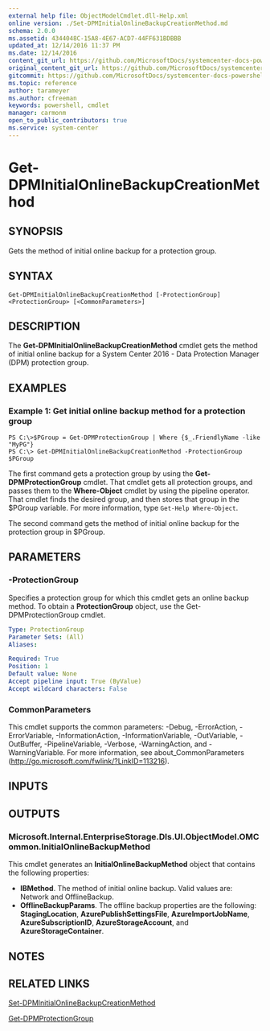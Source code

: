 ```yaml
---
external help file: ObjectModelCmdlet.dll-Help.xml
online version: ./Set-DPMInitialOnlineBackupCreationMethod.md
schema: 2.0.0
ms.assetid: 4344048C-15A8-4E67-ACD7-44FF631BDBBB
updated_at: 12/14/2016 11:37 PM
ms.date: 12/14/2016
content_git_url: https://github.com/MicrosoftDocs/systemcenter-docs-powershell/blob/master/systemcenter-cmdlets/SystemCenter2016/DataProtectionManager/v1/Get-DPMInitialOnlineBackupCreationMethod.md
original_content_git_url: https://github.com/MicrosoftDocs/systemcenter-docs-powershell/blob/master/systemcenter-cmdlets/SystemCenter2016/DataProtectionManager/v1/Get-DPMInitialOnlineBackupCreationMethod.md
gitcommit: https://github.com/MicrosoftDocs/systemcenter-docs-powershell/blob/ddd0fefc9adaabb9394eb6c21b33370913d1830d/systemcenter-cmdlets/SystemCenter2016/DataProtectionManager/v1/Get-DPMInitialOnlineBackupCreationMethod.md
ms.topic: reference
author: tarameyer
ms.author: cfreeman
keywords: powershell, cmdlet
manager: carmonm
open_to_public_contributors: true
ms.service: system-center
---
```


# Get-DPMInitialOnlineBackupCreationMethod

## SYNOPSIS
Gets the method of initial online backup for a protection group.

## SYNTAX

```
Get-DPMInitialOnlineBackupCreationMethod [-ProtectionGroup] <ProtectionGroup> [<CommonParameters>]
```

## DESCRIPTION
The **Get-DPMInitialOnlineBackupCreationMethod** cmdlet gets the method of initial online backup for a System Center 2016 - Data Protection Manager (DPM) protection group.

## EXAMPLES

### Example 1: Get initial online backup method for a protection group
```
PS C:\>$PGroup = Get-DPMProtectionGroup | Where {$_.FriendlyName -like "MyPG"}
PS C:\> Get-DPMInitialOnlineBackupCreationMethod -ProtectionGroup $PGroup
```

The first command gets a protection group by using the **Get-DPMProtectionGroup** cmdlet.
That cmdlet gets all protection groups, and passes them to the **Where-Object** cmdlet by using the pipeline operator.
That cmdlet finds the desired group, and then stores that group in the $PGroup variable.
For more information, type `Get-Help Where-Object`.

The second command gets the method of initial online backup for the protection group in $PGroup.

## PARAMETERS

### -ProtectionGroup
Specifies a protection group for which this cmdlet gets an online backup method.
To obtain a **ProtectionGroup** object, use the Get-DPMProtectionGroup cmdlet.

```yaml
Type: ProtectionGroup
Parameter Sets: (All)
Aliases: 

Required: True
Position: 1
Default value: None
Accept pipeline input: True (ByValue)
Accept wildcard characters: False
```

### CommonParameters
This cmdlet supports the common parameters: -Debug, -ErrorAction, -ErrorVariable, -InformationAction, -InformationVariable, -OutVariable, -OutBuffer, -PipelineVariable, -Verbose, -WarningAction, and -WarningVariable. For more information, see about_CommonParameters (http://go.microsoft.com/fwlink/?LinkID=113216).

## INPUTS

## OUTPUTS

### Microsoft.Internal.EnterpriseStorage.Dls.UI.ObjectModel.OMCommon.InitialOnlineBackupMethod
This cmdlet generates an **InitialOnlineBackupMethod** object that contains the following properties: 

- **IBMethod**.
The method of initial online backup.
Valid values are: Network and OfflineBackup.
- **OfflineBackupParams**.
The offline backup properties are the following: **StagingLocation**, **AzurePublishSettingsFile**, **AzureImportJobName**, **AzureSubscriptionID**, **AzureStorageAccount**, and **AzureStorageContainer**.

## NOTES

## RELATED LINKS

[Set-DPMInitialOnlineBackupCreationMethod](xref:SystemCenter2016/DataProtectionManager/v1/Set-DPMInitialOnlineBackupCreationMethod.md)

[Get-DPMProtectionGroup](xref:SystemCenter2016/DataProtectionManager/v1/Get-DPMProtectionGroup.md)

